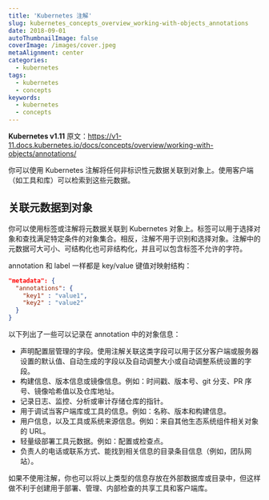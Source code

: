 ```yaml
---
title: 'Kubernetes 注解'
slug: kubernetes_concepts_overview_working-with-objects_annotations
date: 2018-09-01
autoThumbnailImage: false
coverImage: /images/cover.jpeg
metaAlignment: center
categories:
  - kubernetes
tags:
  - kubernetes
  - concepts
keywords:
  - kubernetes
  - concepts
---
```


**Kubernetes v1.11** 原文：https://v1-11.docs.kubernetes.io/docs/concepts/overview/working-with-objects/annotations/

你可以使用 Kubernetes 注解将任何非标识性元数据关联到对象上。使用客户端（如工具和库）可以检索到这些元数据。

<!--more-->

## 关联元数据到对象

你可以使用标签或注解将元数据关联到 Kubernetes 对象上。标签可以用于选择对象和查找满足特定条件的对象集合。相反，注解不用于识别和选择对象。注解中的元数据可大可小、可结构化也可非结构化，并且可以包含标签不允许的字符。

annotation 和 label 一样都是 key/value 键值对映射结构：

```json
"metadata": {
  "annotations": {
    "key1" : "value1",
    "key2" : "value2"
  }
}
```

以下列出了一些可以记录在 annotation 中的对象信息：

- 声明配置层管理的字段。使用注解关联这类字段可以用于区分客户端或服务器设置的默认值、自动生成的字段以及自动调整大小或自动调整系统设置的字段。
- 构建信息、版本信息或镜像信息。例如：时间戳、版本号、git 分支、PR 序号、镜像哈希值以及仓库地址。
- 记录日志、监控、分析或审计存储仓库的指针。
- 用于调试当客户端库或工具的信息。例如：名称、版本和构建信息。
- 用户信息，以及工具或系统来源信息。例如：来自其他生态系统组件相关对象的 URL。
- 轻量级部署工具元数据。例如：配置或检查点。
- 负责人的电话或联系方式、能找到相关信息的目录条目信息（例如，团队网站）。

如果不使用注解，你也可以将以上类型的信息存放在外部数据库或目录中，但这样做不利于创建用于部署、管理、内部检查的共享工具和客户端库。
